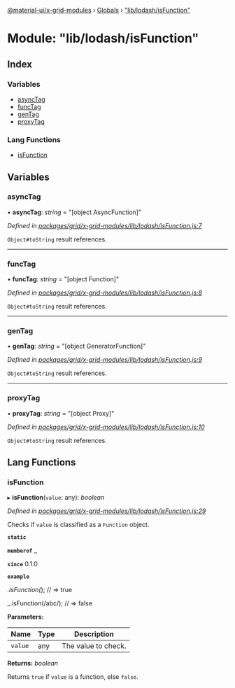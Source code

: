 [@material-ui/x-grid-modules](../README.md) › [Globals](../globals.md) › ["lib/lodash/isFunction"](_lib_lodash_isfunction_.md)

# Module: "lib/lodash/isFunction"

## Index

### Variables

* [asyncTag](_lib_lodash_isfunction_.md#asynctag)
* [funcTag](_lib_lodash_isfunction_.md#functag)
* [genTag](_lib_lodash_isfunction_.md#gentag)
* [proxyTag](_lib_lodash_isfunction_.md#proxytag)

### Lang Functions

* [isFunction](_lib_lodash_isfunction_.md#isfunction)

## Variables

###  asyncTag

• **asyncTag**: *string* = "[object AsyncFunction]"

*Defined in [packages/grid/x-grid-modules/lib/lodash/isFunction.js:7](https://github.com/mui-org/material-ui-x/blob/02342a6/packages/grid/x-grid-modules/lib/lodash/isFunction.js#L7)*

`Object#toString` result references.

___

###  funcTag

• **funcTag**: *string* = "[object Function]"

*Defined in [packages/grid/x-grid-modules/lib/lodash/isFunction.js:8](https://github.com/mui-org/material-ui-x/blob/02342a6/packages/grid/x-grid-modules/lib/lodash/isFunction.js#L8)*

`Object#toString` result references.

___

###  genTag

• **genTag**: *string* = "[object GeneratorFunction]"

*Defined in [packages/grid/x-grid-modules/lib/lodash/isFunction.js:9](https://github.com/mui-org/material-ui-x/blob/02342a6/packages/grid/x-grid-modules/lib/lodash/isFunction.js#L9)*

`Object#toString` result references.

___

###  proxyTag

• **proxyTag**: *string* = "[object Proxy]"

*Defined in [packages/grid/x-grid-modules/lib/lodash/isFunction.js:10](https://github.com/mui-org/material-ui-x/blob/02342a6/packages/grid/x-grid-modules/lib/lodash/isFunction.js#L10)*

`Object#toString` result references.

## Lang Functions

###  isFunction

▸ **isFunction**(`value`: any): *boolean*

*Defined in [packages/grid/x-grid-modules/lib/lodash/isFunction.js:29](https://github.com/mui-org/material-ui-x/blob/02342a6/packages/grid/x-grid-modules/lib/lodash/isFunction.js#L29)*

Checks if `value` is classified as a `Function` object.

**`static`** 

**`memberof`** _

**`since`** 0.1.0

**`example`** 

_.isFunction(_);
// => true

_.isFunction(/abc/);
// => false

**Parameters:**

Name | Type | Description |
------ | ------ | ------ |
`value` | any | The value to check. |

**Returns:** *boolean*

Returns `true` if `value` is a function, else `false`.
